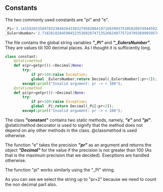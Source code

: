 ## Constants

The two commonly used constants are "pi" and "e".

```python
_Pi='3.1415926535897932384626433832795028841971693993751058209749445923078164062862089986280348253421170679'
_EulersNumber='2.7182818284590452353602874713526624977572470936999595749669676277240766303535475945713821785251664274';
```

The file contains the global string variables ***"_Pi"*** and ***"_EulersNumber"***. They are values till 100 decimal places. As I thought it is sufficiently long.

```python
class constant:
    @staticmethod
    def e(pr=getpr())->Decimal|None:
        try:
            if pr>100:raise Exception;
            global _EulersNumber;return Decimal(_EulersNumber[:pr+2]);
        except:print("Invalid argument: pr -> < 100");
    @staticmethod
    def pi(pr=getpr())->Decimal|None:
        try:
            if pr>100:raise Exception;
            global _Pi;return Decimal(_Pi[:pr+2]);
        except:print("Invalid argument: pr -> < 100");
```

The class **"constant"** contains two static methods, namely, ***"e"*** and ***"pi"***. @staticmethod decorator is used to signify that the method does not depend on any other methods in the class. @classmethod is used otherwise.

The function "e" takes the precision ***"pr"*** as an argument and returns the object ***"Decimal"*** for the value if the precision is not greater than 100 (As that is the maximum precision that we decided). Execptions are handled otherwise.

The function "pi" works similarly using the "_Pi" string.

As you can see we select the string up to "pr+2" because we need to count the non decimal part also.
